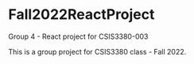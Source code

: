 # Fall2022ReactProject
Group 4 - React project for CSIS3380-003

This is a group project for CSIS3380 class - Fall 2022.

